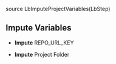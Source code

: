 
source LbImputeProjectVariables(LbStep)


## __Impute__ Variables

* __Impute__ REPO_URL_KEY

* __Impute__ Project Folder

